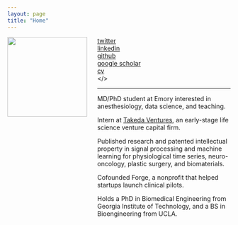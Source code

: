 ```yaml
---
layout: page 
title: "Home"
---
```


<div style="float:left;margin:0 20px 1000px 0">
   <img align="left" src="assets/erik.jpg" width="180">
</div>

<i class='fa fa-twitter fa-fw'></i>  [twitter](http://twitter.com/erikrtn) <br>
<i class='fa fa-linkedin fa-fw'></i> [linkedin](https://www.linkedin.com/in/erikreinertsen/) <br>
<i class='fa fa-github fa-fw'></i>  [github](https://github.com/erikrtn) <br>
<i class='fa fa-graduation-cap fa-fw'></i>  [google scholar](https://scholar.google.com/citations?hl=en&user=APy8nq4AAAAJ&view_op=list_works&sortby=pubdate) <br>
<i class='fa fa-file-text fa-fw'></i>  [cv](http://erikreinertsen.com/cv) <br>
<i class='fa fa-envelope fa-fw'></i> <a id="email"></> <br> 

<script>
<!--
var email_address = "erikrtn" + "@" + "gmail";
email_address += ".com";
$("#email").attr("href", "mailto:" + email_address).html("email");
//-->
</script>

---


MD/PhD student at Emory interested in anesthesiology, data science, and teaching.

Intern at [Takeda Ventures](http://takedaventures.com), an early-stage life science venture capital firm.
 
Published research and patented intellectual property in signal processing and machine learning for physiological time series, neuro-oncology, plastic surgery, and biomaterials.

Cofounded Forge, a nonprofit that helped startups launch clinical pilots.

Holds a PhD in Biomedical Engineering from Georgia Institute of Technology, and a BS in Bioengineering from UCLA. 
